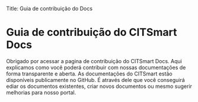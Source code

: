 Title: Guia de contribuição do Docs

# Guia de contribuição do CITSmart Docs

Obrigado por acessar a pagina de contribuição do CITSmart Docs. Aqui explicamos como você poderá contribuir com nossas documentações de forma transparente e aberta.
As documentações do CITSmart estão disponíveis publicamente no GitHub. É através dele que você conseguirá ediar os documentos existentes, criar novos documentos ou mesmo sugerir melhorias para nosso portal.

